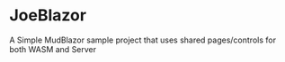 # JoeBlazor
A Simple MudBlazor sample project that uses shared pages/controls for both WASM and Server
